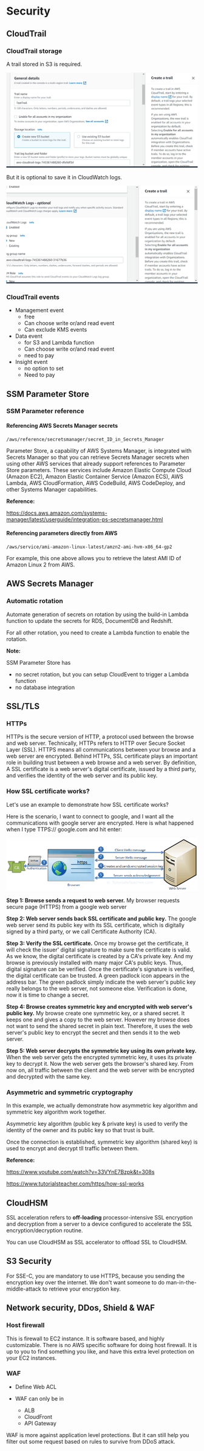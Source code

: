 # Security

## CloudTrail

### CloudTrail storage

A trail stored in S3 is required.

![CloudTrail_Storage_S3](Security_Images/CloudTrail_Storage_S3.png)

 But it is optional to save it in CloudWatch logs.

![](Security_Images/CloudTrail_Storage_CloudWatch_Log.png)

### CloudTrail events

* Management event
  -  free
  - Can choose write or/and read event
  - Can exclude KMS events
* Data event
  - for S3 and Lambda function
  - Can choose write or/and read event
  - need to pay
* Insight event
  - no option to set 
  - Need to pay

## SSM Parameter Store

### SSM Parameter reference

#### Referencing AWS Secrets Manager secrets

```
/aws/reference/secretsmanager/secret_ID_in_Secrets_Manager
```

Parameter Store, a capability of AWS Systems Manager, is integrated with Secrets Manager so that you can retrieve Secrets Manager secrets when using other AWS services that already support references to Parameter Store parameters. These services include Amazon Elastic Compute Cloud (Amazon EC2), Amazon Elastic Container Service (Amazon ECS), AWS Lambda, AWS CloudFormation, AWS CodeBuild, AWS CodeDeploy, and other Systems Manager capabilities.

**Reference:** 

https://docs.aws.amazon.com/systems-manager/latest/userguide/integration-ps-secretsmanager.html

#### Referencing parameters directly from AWS

```
/aws/service/ami-amazon-linux-latest/amzn2-ami-hvm-x86_64-gp2
```

For example, this one above allows you to retrieve the latest AMI ID of Amazon Linux 2 from AWS.

## AWS Secrets Manager

### Automatic rotation

Automate generation of secrets on rotation by using the build-in Lambda function to update the secrets for RDS, DocumentDB and Redshift. 

For all other rotation, you need to create a Lambda function to enable the rotation. 

**Note:**

SSM Parameter Store has

- no secret rotation, but you can setup CloudEvent to trigger a Lambda function
- no database integration

## SSL/TLS

### HTTPs

HTTPs is the secure version of HTTP, a protocol used between the browse and web server. Technically, HTTPs refers to HTTP over Secure Socket Layer (SSL). HTTPS means all communications between your browse and a web server are encrypted. Behind HTTPs, SSL certificate plays an important role in building trust between a web browse and a web server. By definition, A SSL certificate is a web server's digital certificate, issued by a third party, and verifies the identity of the web server and its public key. 

### How SSL certificate works?

Let's use an example to demonstrate how SSL certificate works?

Here is the scenario, I want to connect to google, and I want all the communications with google server are encrypted.  Here is what happened when I type TTPS:// google.com and hit enter:

![](Security_Images/ssl_handshake.png)

**Step 1: Browse sends a request to web server.** My browser requests secure page (HTTPS) from a google web server

**Step 2: Web server sends back SSL certificate and public key.** The google web server send its public key with its SSL certificate, which is digitally signed by a third party, or we call Certificate Authority (CA).

**Step 3: Verify the SSL certificate.** Once my browse get the certificate, it will check the issuer' digital signature to make sure the certificate is valid. As we know, the digital certificate is created by a CA's private key. And my browse is previously installed with many major CA's public keys. Thus, digital signature can be verified. Once the certificate's signature is verified, the digital certificate can be trusted. A green padlock icon appears in the address bar. The green padlock simply indicate the web server's public key really belongs to the web server, not someone else. Verification is done, now it is time to change a secret.

**Step 4: Browse creates symmetric key and encrypted with web server's public key.** My browse create one symmetric key, or a shared secret. It keeps one and gives a copy to the web server. However my browse does not want to send the shared secret in plain text. Therefore, it uses the web server's public key to encrypt the secret and then sends it to the web server. 

**Step 5: Web server decrypts the symmetric key using its own private key.** When the web server gets the encrypted symmetric key, it uses its private key to decrypt it. Now the web server gets the browser's shared key. From now on, all traffic between the client and the web server with be encrypted and decrypted with the same key. 

### Asymmetric and symmetric cryptography

In this example, we actually demonstrate how asymmetric key algorithm and symmetric key algorithm work together. 

Asymmetric key algorithm (public key & private key) is used to verify the identity of the owner and its public key so that trust is built. 

Once the connection is established, symmetric key algorithm (shared key) is used to encrypt and decrypt tll traffic between them. 

**Reference:**

https://www.youtube.com/watch?v=33VYnE7Bzpk&t=308s

https://www.tutorialsteacher.com/https/how-ssl-works

## CloudHSM

SSL acceleration refers to **off-loading** processor-intensive SSL encryption and decryption from a server to a device configured to accelerate the SSL encryption/decryption routine.

You can use CloudHSM as SSL accelerator to offload SSL to CloudHSM.

## S3 Security

For SSE-C, you are mandatory to use HTTPS, because you sending  the encryption key over the internet. We don't want someone to do man-in-the-middle-attack to retrieve your encryption key. 

## Network security, DDos, Shield & WAF

### Host firewall

This is firewall to EC2 instance. It is software based, and highly customizable. There is no AWS specific software for doing host firewall. It is up to you to find something you like, and have this extra level protection on your EC2 instances. 

### WAF

* Define Web ACL

* WAF can only be in
  * ALB
  * CloudFront
  * API Gateway

WAF is more against application level protections. But it can still help you filter out some request based on rules to survive from DDoS attack. 
